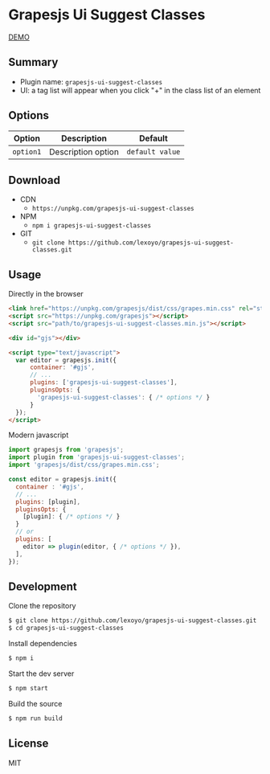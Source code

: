 # Grapesjs Ui Suggest Classes

[DEMO](https://codepen.io/lexo1000/pen/abErmeW)

## Summary

* Plugin name: `grapesjs-ui-suggest-classes`
* UI: a tag list will appear when you click "+" in the class list of an element


## Options

| Option | Description | Default |
|-|-|-
| `option1` | Description option | `default value` |



## Download

* CDN
  * `https://unpkg.com/grapesjs-ui-suggest-classes`
* NPM
  * `npm i grapesjs-ui-suggest-classes`
* GIT
  * `git clone https://github.com/lexoyo/grapesjs-ui-suggest-classes.git`



## Usage

Directly in the browser
```html
<link href="https://unpkg.com/grapesjs/dist/css/grapes.min.css" rel="stylesheet"/>
<script src="https://unpkg.com/grapesjs"></script>
<script src="path/to/grapesjs-ui-suggest-classes.min.js"></script>

<div id="gjs"></div>

<script type="text/javascript">
  var editor = grapesjs.init({
      container: '#gjs',
      // ...
      plugins: ['grapesjs-ui-suggest-classes'],
      pluginsOpts: {
        'grapesjs-ui-suggest-classes': { /* options */ }
      }
  });
</script>
```

Modern javascript
```js
import grapesjs from 'grapesjs';
import plugin from 'grapesjs-ui-suggest-classes';
import 'grapesjs/dist/css/grapes.min.css';

const editor = grapesjs.init({
  container : '#gjs',
  // ...
  plugins: [plugin],
  pluginsOpts: {
    [plugin]: { /* options */ }
  }
  // or
  plugins: [
    editor => plugin(editor, { /* options */ }),
  ],
});
```



## Development

Clone the repository

```sh
$ git clone https://github.com/lexoyo/grapesjs-ui-suggest-classes.git
$ cd grapesjs-ui-suggest-classes
```

Install dependencies

```sh
$ npm i
```

Start the dev server

```sh
$ npm start
```

Build the source

```sh
$ npm run build
```



## License

MIT

